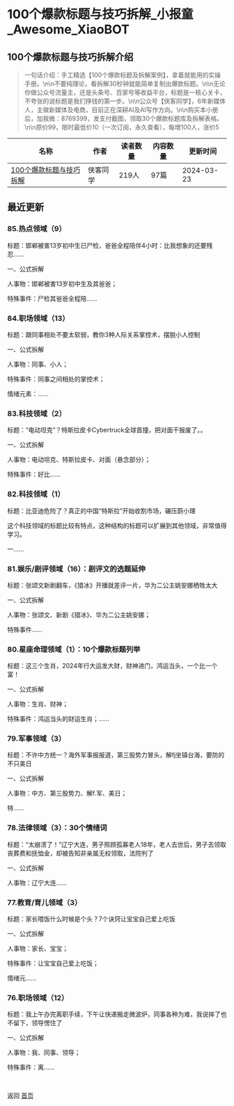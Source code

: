 # 100个爆款标题与技巧拆解_小报童_Awesome_XiaoBOT

## 100个爆款标题与技巧拆解介绍
> 一句话介绍：手工精选【100个爆款标题及拆解案例】，拿着就能用的实操手册。\n\n不要纯理论，看拆解30秒钟就能简单复制出爆款标题。\n\n无论你做公众号流量主，还是头条号、百家号等收益平台，标题是一核心关卡，不夸张的说标题是我们挣钱的第一步。\n\n公众号【侠客同学】，6年新媒体人，主做新媒体及电商，目前正在深耕AI及AI写作方向。\n\n购买本小册后，加我微：8769399，发支付截图，领取30个爆款标题库及拆解表格。\n\n原价99，限时最低价10（一次订阅，永久查看），每增100人，涨价5  
  


|名称|作者|读者数量|内容数量|更新时间|
|---|---|---|---|---|
|[100个爆款标题与技巧拆解](https://xiaobot.net/p/xiake666?refer=0b133df9-27dc-423b-8101-639049001c13)|侠客同学|219人|97篇|2024-03-23|

## 最近更新
### 85.热点领域（9）

标题：邯郸被害13岁初中生已尸检，爸爸全程陪伴4小时：比我想象的还要残忍……

一、公式拆解

人事物：邯郸被害13岁初中生及其爸爸；

特殊事件：尸检其爸爸全程陪......

### 84.职场领域（13）

标题：跟同事相处不要太软弱，教你3种人际关系掌控术，摆脱小人控制

一、公式拆解

人事物：同事、小人；

特殊事件：同事之间相处的掌控术；

情绪元素：......

### 83.科技领域（2）

标题：“电动坦克”？特斯拉皮卡Cybertruck全球首撞，把对面干报废了。。

一、公式拆解

人事物：电动坦克、特斯拉皮卡、对面（悬念部分）；

特殊事件：好比......

### 82.科技领域（1）

标题：比亚迪危险了？真正的中国“特斯拉”开始收割市场，碾压蔚小理

这个科技领域的标题比较有特点，这种结构的标题可以扩展到其他领域，非常值得学习。

一......

### 81.娱乐/剧评领域（16）：剧评文的选题延伸

标题：张颂文新剧翻车，《猎冰》开播就差评一片，华为二公主姚安娜栖牲太大

一、公式拆解

人事物：张颂文、新剧《猎冰》、华为二公主姚安娜；

特殊事件......

### 80.星座命理领域（1）：10个爆款标题列举

标题：这三个生肖，2024年行大运发大财，财神进门，鸿运当头，一个比一个富！

一、公式拆解

人事物：生肖、财神；

特殊事件：鸿运当头的财运生肖；......

### 79.军事领域（3）

标题：不许中方统一？海外军事报报道，第三股势力冒头，解fj坐镇台海，要防的不只美日

一、公式拆解

人事物：中方、第三股势力、解f.军、美日；

特......

### 78.法律领域（3）：30个情绪词

标题：“太崩溃了！”辽宁大连，男子照顾孤寡老人18年，老人去世后，男子去领取丧葬费和抚恤金，却被告知非亲属无权领取，法院判了

一、公式拆解

人事物：辽宁大连......

### 77.教育/育儿领域（3）

标题：家长喂饭什么时候是个头？7个诀窍让宝宝自己爱上吃饭

一、公式拆解

人事物：家长、宝宝；

特殊事件：让宝宝自己爱上吃饭；

情绪元......

### 76.职场领域（12）

标题：我上午办完离职手续，下午让快递搬走微波炉，同事各种为难，我说摔了也不留下，领导愣住了

一、公式拆解

人事物：我、同事、领导；

特殊事件：离......


<a href="https://github.com/Reno9527/awesome-xiaobot" style="color: white; text-decoration: none;">awesome-xiaobot</a>

返回 [首页](../README.md)
